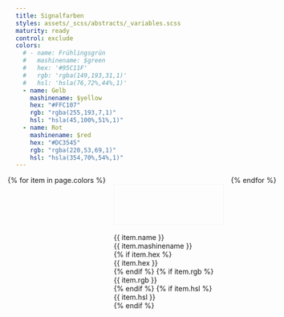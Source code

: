 ```yaml
---
title: Signalfarben
styles: assets/_scss/abstracts/_variables.scss
maturity: ready
control: exclude
colors:
  # - name: Frühlingsgrün
  #   mashinename: $green
  #   hex: '#95C11F'
  #   rgb: 'rgba(149,193,31,1)'
  #   hsl: 'hsla(76,72%,44%,1)'
  - name: Gelb
    mashinename: $yellow
    hex: "#FFC107"
    rgb: "rgba(255,193,7,1)"
    hsl: "hsla(45,100%,51%,1)"
  - name: Rot
    mashinename: $red
    hex: "#DC3545"
    rgb: "rgba(220,53,69,1)"
    hsl: "hsla(354,70%,54%,1)"
---
```


<style>
.set {
  display: flex;
  flex-wrap: wrap;
  margin: 0 -1rem;
  margin-top: 0;
  padding: 0;
  list-style: none;
}
li {
  flex: 1 0 25%;
  margin: 1rem;
}
.color {
  width: 100%;
  min-width: 160px;
  height: 80px;
  color: white;
  border: 1px solid whitesmoke;
  margin-bottom: 1rem;
}
p {
  margin: 0;
}
</style>
<ul class="set">
{% for item in page.colors %} 
  <li>
    <div class="color" style="background:{{ item.hex }}"></div> 
    <p>{{ item.name }}</p>
    <p>{{ item.mashinename }}</p>
    {% if item.hex %}<p>{{ item.hex }}</p>{% endif %}
    {% if item.rgb %}<p>{{ item.rgb }}</p>{% endif %}
    {% if item.hsl %}<p>{{ item.hsl }}</p>{% endif %}
  </li>
{% endfor %}
</ul>
